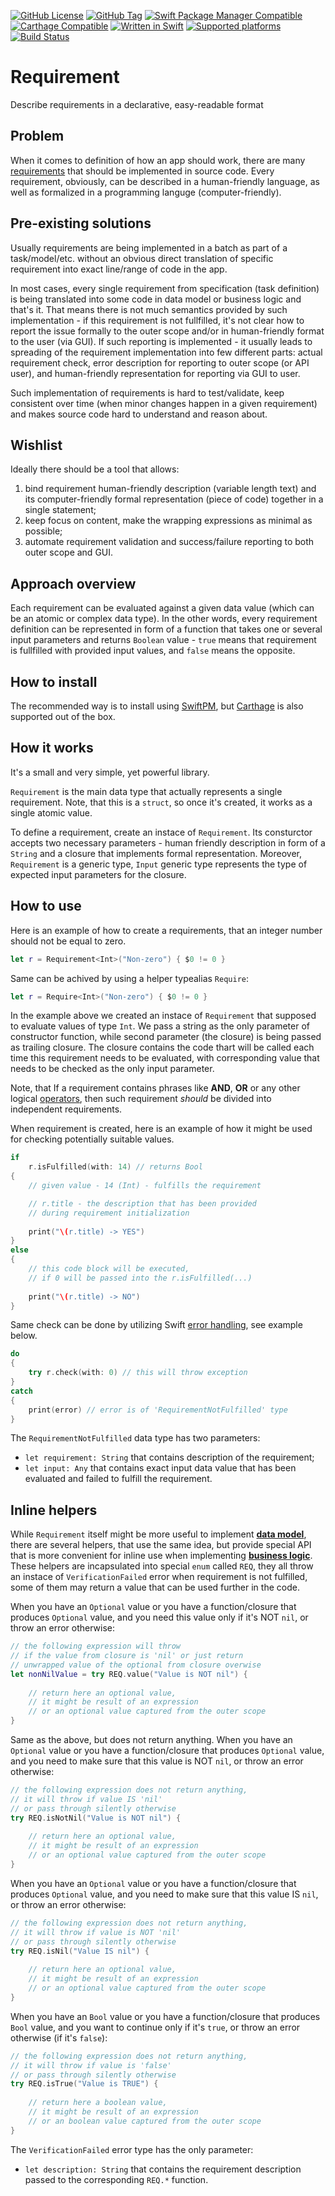 [![GitHub License](https://img.shields.io/github/license/XCEssentials/Requirement.svg?longCache=true)](LICENSE)
[![GitHub Tag](https://img.shields.io/github/tag/XCEssentials/Requirement.svg?longCache=true)](https://github.com/XCEssentials/Requirement/tags)
[![Swift Package Manager Compatible](https://img.shields.io/badge/SPM-compatible-brightgreen.svg?longCache=true)](Package.swift)
[![Carthage Compatible](https://img.shields.io/badge/Carthage-compatible-brightgreen.svg?longCache=true)](https://github.com/Carthage/Carthage)
[![Written in Swift](https://img.shields.io/badge/Swift-5.0-orange.svg?longCache=true)](https://swift.org)
[![Supported platforms](https://img.shields.io/badge/platforms-macOS%20%7C%20iOS%20%7C%20tvOS%20%7C%20watchOS%20%7C%20Linux-blue.svg?longCache=true)](Package.swift)
[![Build Status](https://travis-ci.com/XCEssentials/Requirement.svg?branch=master)](https://travis-ci.com/XCEssentials/Requirement)

# Requirement

Describe requirements in a declarative, easy-readable format

## Problem

When it comes to definition of how an app should work, there are many [requirements](https://en.wikipedia.org/wiki/Requirement) that should be implemented in source code. Every requirement, obviously, can be described in a human-friendly language, as well as formalized in a programming languge (computer-friendly).

## Pre-existing solutions

Usually requirements are being implemented in a batch as part of a task/model/etc. without an obvious direct translation of specific requirement into exact line/range of code in the app.

In most cases, every single requirement from specification (task definition) is being translated into some code in data model or business logic and that's it. That means there is not much semantics provided by such implementation - if this requirement is not fullfilled, it's not clear how to report the issue formally to the outer scope and/or in human-friendly format to the user (via GUI). If such reporting is implemented - it usually leads to spreading of the requirement implementation into few different parts: actual requirement check, error description for reporting to outer scope (or API user), and human-friendly representation for reporting via GUI to user.

Such implementation of requirements is hard to test/validate, keep consistent over time (when minor changes happen in a given requirement) and makes source code hard to understand and reason about.

## Wishlist

Ideally there should be a tool that allows:

1. bind requirement human-friendly description (variable length text) and its computer-friendly formal representation (piece of code) together in a single statement;
2. keep focus on content, make the wrapping expressions as minimal as possible;
3. automate requirement validation and success/failure reporting to both outer scope and GUI.

## Approach overview

Each requirement can be evaluated against a given data value (which can be an atomic or complex data type). In the other words, every requirement definition can be represented in form of a function that takes one or several input parameters and returns `Boolean` value - `true` means that requirement is fullfilled with provided input values, and `false` means the opposite.

## How to install

The recommended way is to install using [SwiftPM](https://swift.org/package-manager/), but [Carthage](https://github.com/Carthage/Carthage) is also supported out of the box.

## How it works

It's a small and very simple, yet powerful library.

`Requirement` is the main data type that actually represents a single requirement. Note, that this is a `struct`, so once it's created, it works as a single atomic value.

To define a requirement, create an instace of `Requirement`. Its consturctor accepts two necessary parameters - human friendly description in form of a `String` and a closure that implements formal representation. Moreover, `Requirement` is a generic type, `Input` generic type represents the type of expected input parameters for the closure.

## How to use

Here is an example of how to create a requirements, that an integer number should not be equal to zero.

```swift
let r = Requirement<Int>("Non-zero") { $0 != 0 }
```

Same can be achived by using a helper typealias `Require`:

```swift
let r = Require<Int>("Non-zero") { $0 != 0 }
```

In the example above we created an instace of `Requirement` that supposed to evaluate values of type `Int`. We pass a string as the only parameter of constructor function, while second parameter (the closure) is being passed as trailing closure. The closure contains the code thart will be called each time this requirement needs to be evaluated, with corresponding value that needs to be checked as the only input parameter.

Note, that If a requirement contains phrases like **AND**, **OR** or any other logical [operators](https://en.wikipedia.org/wiki/Operator_(mathematics)), then such requirement *should* be divided into independent requirements.

When requirement is created, here is an example of how it might be used for checking potentially suitable values.

```swift
if
    r.isFulfilled(with: 14) // returns Bool
{
	// given value - 14 (Int) - fulfills the requirement

	// r.title - the description that has been provided
	// during requirement initialization
	
    print("\(r.title) -> YES")
}
else
{
	// this code block will be executed,
    // if 0 will be passed into the r.isFulfilled(...)
	
    print("\(r.title) -> NO")
}
```

Same check can be done by utilizing Swift [error handling](https://developer.apple.com/library/content/documentation/Swift/Conceptual/Swift_Programming_Language/ErrorHandling.html), see example below.

```swift
do
{
    try r.check(with: 0) // this will throw exception
}
catch
{
    print(error) // error is of 'RequirementNotFulfilled' type
}
```

The `RequirementNotFulfilled` data type has two parameters:

- `let requirement: String` that contains description of the requirement;
- `let input: Any` that contains exact input data value that has been evaluated and failed to fulfill the requirement.

## Inline helpers

While `Requirement` itself might be more useful to implement **[data model](https://en.wikipedia.org/wiki/Data_model)**, there are several helpers, that use the same idea, but provide special API that is more convenient for inline use when implementing **[business logic](https://en.wikipedia.org/wiki/Business_logic)**. These helpers are incapsulated into special `enum` called `REQ`, they all throw an instace of `VerificationFailed` error when requirement is not fulfilled, some of them may return a value that can be used further in the code.

When you have an `Optional` value or you have a function/closure that produces `Optional` value, and you need this value only if it's NOT `nil`, or throw an error otherwise:

```swift
// the following expression will throw
// if the value from closure is 'nil' or just return
// unwrapped value of the optional from closure overwise
let nonNilValue = try REQ.value("Value is NOT nil") {
	
	// return here an optional value,
	// it might be result of an expression 
	// or an optional value captured from the outer scope
}
```

Same as the above, but does not return anything. When you have an `Optional` value or you have a function/closure that produces `Optional` value, and you need to make sure that this value is NOT `nil`, or throw an error otherwise:

```swift
// the following expression does not return anything,
// it will throw if value IS 'nil'
// or pass through silently otherwise
try REQ.isNotNil("Value is NOT nil") {
	
	// return here an optional value,
	// it might be result of an expression 
	// or an optional value captured from the outer scope
}
```

When you have an `Optional` value or you have a function/closure that produces `Optional` value, and you need to make sure that this value IS `nil`, or throw an error otherwise:

```swift
// the following expression does not return anything,
// it will throw if value is NOT 'nil'
// or pass through silently otherwise
try REQ.isNil("Value IS nil") {
	
	// return here an optional value,
	// it might be result of an expression 
	// or an optional value captured from the outer scope
}
```

When you have an `Bool` value or you have a function/closure that produces `Bool` value, and you want to continue only if it's `true`, or throw an error otherwise (if it's `false`):

```swift
// the following expression does not return anything,
// it will throw if value is 'false'
// or pass through silently otherwise
try REQ.isTrue("Value is TRUE") {
	
	// return here a boolean value,
	// it might be result of an expression 
	// or an boolean value captured from the outer scope
}
```

The `VerificationFailed` error type has the only parameter:

- `let description: String` that contains the requirement description passed to the corresponding `REQ.*` function.
